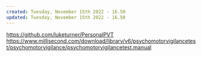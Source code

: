 ```yaml
---
created: Tuesday, November 15th 2022 - 16.50
updated: Tuesday, November 15th 2022 - 16.50
---
```

https://github.com/luketurner/PersonalPVT
https://www.millisecond.com/download/library/v6/psychomotorvigilancetest/psychomotorvigilance/psychomotorvigilancetest.manual